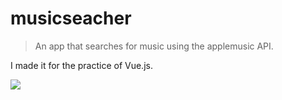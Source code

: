 # musicseacher

> An app that searches for music using the applemusic API.

I made it for the practice of Vue.js.

<img src="https://firebasestorage.googleapis.com/v0/b/watataku-portfolio.appspot.com/o/3.png?alt=media&token=b6f7d85a-362b-40a5-ab5c-d4ac51a256d2" />
